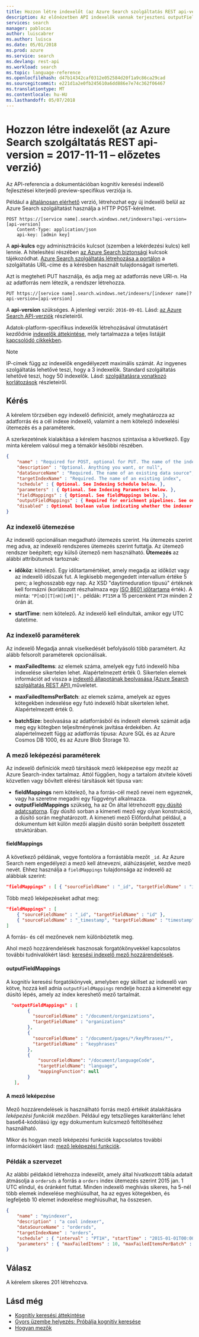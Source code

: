 ```yaml
---
title: Hozzon létre indexelőt (az Azure Search szolgáltatás REST api-version = 2017-11-11 – előzetes verzió)
description: Az előnézetben API indexelők vannak terjeszteni outputFieldMapping paraméterek dúsító kimeneti leképezhető egy mező az Azure Search-index.
services: search
manager: pablocas
author: luiscabrer
ms.author: luisca
ms.date: 05/01/2018
ms.prod: azure
ms.service: search
ms.devlang: rest-api
ms.workload: search
ms.topic: language-reference
ms.openlocfilehash: d47b14342caf0312e052584d20f1a9c86ca29cad
ms.sourcegitcommit: e221d1a2e0fb245610a6dd886e7e74c362f06467
ms.translationtype: MT
ms.contentlocale: hu-HU
ms.lasthandoff: 05/07/2018
---
```

# <a name="create-indexer-azure-search-service-rest-api-version2017-11-11-preview"></a>Hozzon létre indexelőt (az Azure Search szolgáltatás REST api-version = 2017-11-11 – előzetes verzió)

Az API-referencia a dokumentációban kognitív keresési indexelő fejlesztései kiterjedő preview-specifikus verziója is.

Például a [általánosan elérhető](https://docs.microsoft.com/rest/api/searchservice/create-indexer) verzió, létrehozhat egy új indexelő belül az Azure Search szolgáltatást használja a HTTP POST-kérelmet. 

```http
POST https://[service name].search.windows.net/indexers?api-version=[api-version]  
    Content-Type: application/json  
    api-key: [admin key]  
```  
A **api-kulcs** egy adminisztrációs kulcsot (szemben a lekérdezési kulcs) kell lennie. A hitelesítési részében [az Azure Search biztonsági](search-security-overview.md) kulcsok tájékozódhat. [Azure Search szolgáltatás létrehozása a portálon](search-create-service-portal.md) a szolgáltatás URL-címe és a kérésben használt tulajdonságait ismerteti.

Azt is megteheti PUT használja, és adja meg az adatforrás neve URI-n. Ha az adatforrás nem létezik, a rendszer létrehozza.  

```http
PUT https://[service name].search.windows.net/indexers/[indexer name]?api-version=[api-version]  
```  
A **api-version** szükséges. A jelenlegi verzió: `2016-09-01`. Lásd: [az Azure Search API-verziók](search-api-versions.md) részleteiről.

Adatok-platform-specifikus indexelők létrehozásával útmutatásért kezdődnie [indexelők áttekintése](search-indexer-overview.md), mely tartalmazza a teljes listáját [kapcsolódó cikkekben](search-indexer-overview.md#next-steps).

> [!NOTE]  
>  IP-címek függ az indexelők engedélyezett maximális számát. Az ingyenes szolgáltatás lehetővé teszi, hogy a 3 indexelők. Standard szolgáltatás lehetővé teszi, hogy 50 indexelők. Lásd: [szolgáltatásra vonatkozó korlátozások](search-limits-quotas-capacity.md) részleteiről.    

## <a name="request"></a>Kérés  
 A kérelem törzsében egy indexelő definíciót, amely meghatározza az adatforrás és a cél indexe indexelő, valamint a nem kötelező indexelési ütemezés és a paraméterek.  

 A szerkezetének kialakítása a kérelem hasznos szintaxisa a következő. Egy minta kérelem valósul meg a témakör későbbi részében.  

```json
{   
    "name" : "Required for POST, optional for PUT. The name of the indexer",  
    "description" : "Optional. Anything you want, or null",  
    "dataSourceName" : "Required. The name of an existing data source",  
    "targetIndexName" : "Required. The name of an existing index",  
    "schedule" : { Optional. See Indexing Schedule below. },  
    "parameters" : { Optional. See Indexing Parameters below. },  
    "fieldMappings" : { Optional. See fieldMappings below. },
    "outputFieldMappings" : { Required for enrichment pipelines. See outputFieldMappings below. },
    "disabled" : Optional boolean value indicating whether the indexer is disabled. False by default.
}  
```

### <a name="indexer-schedule"></a>Az indexelő ütemezése  
Az indexelő opcionálisan megadható ütemezés szerint. Ha ütemezés szerint meg adva, az indexelő rendszeres ütemezés szerint futtatja. Az ütemező rendszer beépített; egy külső ütemező nem használható. **Ütemezés** az alábbi attribútumok tartoznak: 

-   **időköz**: kötelező. Egy időtartamértéket, amely megadja az időközt vagy az indexelő időszak fut. A legkisebb megengedett intervallum értéke 5 perc; a leghosszabb egy nap. Az XSD "daytimeduration típusú" értéknek kell formázni (korlátozott részhalmaza egy [ISO 8601 időtartama](http://www.w3.org/TR/xmlschema11-2/#dayTimeDuration) érték). A minta: `"P[nD][T[nH][nM]]".` példák: `PT15M` a 15 percenként `PT2H` minden 2 órán át.  

-   **startTime**: nem kötelező. Az indexelő kell elindultak, amikor egy UTC datetime.  

### <a name="indexer-parameters"></a>Az indexelő paraméterek  
 Az indexelő Megadja annak viselkedését befolyásoló több paramétert. Az alább felsorolt paraméterek opcionálisak.  

-   **maxFailedItems**: az elemek száma, amelyek egy futó indexelő hiba indexelése sikertelen lehet. Alapértelmezett érték 0. Sikertelen elemek információt ad vissza a [indexelő állapotának beolvasása &#40;Azure Search szolgáltatás REST API&#41; ](https://docs.microsoft.com/rest/api/searchservice/get-indexer-status) műveletet.  

-   **maxFailedItemsPerBatch**: az elemek száma, amelyek az egyes kötegekben indexelése egy futó indexelő hibát sikertelen lehet. Alapértelmezett érték 0.  

-   **batchSize:** beolvasása az adatforrásból és indexelt elemek számát adja meg egy kötegben teljesítményének javítása érdekében. Az alapértelmezett függ az adatforrás típusa: Azure SQL és az Azure Cosmos DB 1000, és az Azure Blob Storage 10.

### <a name="field-mapping-parameters"></a>A mező leképezési paraméterek

Az indexelő definíciók mező társítások mező leképezése egy mezőt az Azure Search-index tartalmaz. Attól függően, hogy a tartalom átvitele követi közvetlen vagy bővített elérési társítások két típusa van:

+ **fieldMappings** nem kötelező, ha a forrás-cél mező nevei nem egyeznek, vagy ha szeretne megadni egy függvényt alkalmazza.
+ **outputFieldMappings** szükség, ha az Ön által létrehozott [egy dúsító adatcsatorna](cognitive-search-concept-intro.md). Egy dúsító sorban a kimeneti mező egy olyan konstrukció, a dúsító során meghatározott. A kimeneti mező Előfordulhat például, a dokumentum két külön mezői alapján dúsító során beépített összetett struktúrában. 

#### <a name="fieldmappings"></a>fieldMappings

A következő példának, vegye fontolóra a forrástábla mezőt `_id`. Az Azure Search nem engedélyezi a mező kell átnevezni, aláhúzásjelet, kezdve mező nevét. Ehhez használja a `fieldMappings` tulajdonsága az indexelő az alábbiak szerint:

```json
"fieldMappings" : [ { "sourceFieldName" : "_id", "targetFieldName" : "id" } ]
```

Több mező leképezéseket adhat meg:

```json
"fieldMappings" : [
    { "sourceFieldName" : "_id", "targetFieldName" : "id" },
    { "sourceFieldName" : "_timestamp", "targetFieldName" : "timestamp" }
]
```

A forrás- és cél mezőnevek nem különböztetik meg.

Ahol mező hozzárendelések hasznosak forgatókönyvekkel kapcsolatos további tudnivalókért lásd: [keresési indexelő mező hozzárendelések](https://docs.microsoft.com/azure/search/search-indexer-field-mappings).

#### <a name="outputfieldmappings"></a>outputFieldMappings

A kognitív keresési forgatókönyvek, amelyben egy skillset az indexelő van kötve, hozzá kell adnia `outputFieldMappings` rendelje hozzá a kimenetet egy dúsító lépés, amely az index kereshető mező tartalmát.

```json
  "outputFieldMappings" : [
        {
          "sourceFieldName" : "/document/organizations", 
          "targetFieldName" : "organizations"
        },
        {
          "sourceFieldName" : "/document/pages/*/keyPhrases/*", 
          "targetFieldName" : "keyphrases"
        },
        {
            "sourceFieldName": "/document/languageCode",
            "targetFieldName": "language",
            "mappingFunction": null
        }      
   ],
```

<a name="FieldMappingFunctions"></a>

#### <a name="field-mapping-functions"></a>A mező leképezése

Mező hozzárendelések is használható forrás mező értékét átalakítására *leképezési funkciók mezőben*. Például egy tetszőleges karakterlánc lehet base64-kódolású így egy dokumentum kulcsmező feltöltéséhez használható.

Mikor és hogyan mező leképezési funkciók kapcsolatos további információkért lásd: [mező leképezési funkciók](https://docs.microsoft.com/azure/search/search-indexer-field-mappings#field-mapping-functions).

### <a name="request-body-examples"></a>Példák a szervezet  
 Az alábbi példakód létrehozza indexelőt, amely által hivatkozott tábla adatait átmásolja a `ordersds` a forrás a `orders` index ütemezés szerint 2015 jan. 1 UTC elindul, és óránként futtat. Minden indexelő meghívás sikeres, ha 5-nél több elemek indexelése meghiúsulhat, ha az egyes kötegekben, és legfeljebb 10 elemet indexelése meghiúsulhat, ha összesen.  

```json
{
    "name" : "myindexer",  
    "description" : "a cool indexer",  
    "dataSourceName" : "ordersds",  
    "targetIndexName" : "orders",  
    "schedule" : { "interval" : "PT1H", "startTime" : "2015-01-01T00:00:00Z" },  
    "parameters" : { "maxFailedItems" : 10, "maxFailedItemsPerBatch" : 5 }  
}
```

## <a name="response"></a>Válasz  
 A kérelem sikeres 201 létrehozva.  

## <a name="see-also"></a>Lásd még

+ [Kognitív keresési áttekintése](cognitive-search-concept-intro.md)
+ [Gyors üzembe helyezés: Próbálja kognitív keresése](cognitive-search-quickstart-blob.md)
+ [Hogyan mezők](cognitive-search-output-field-mapping.md)
